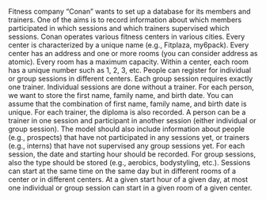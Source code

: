 Fitness company “Conan” wants to set up a database for its members and trainers. One of the aims is to record information about which members participated in which sessions and which trainers supervised which sessions.
Conan operates various fitness centers in various cities. Every center is characterized by a unique name (e.g., Fitplaza, my6pack). Every center has an address and one or more rooms (you can consider address as atomic). Every room has a maximum capacity. Within a center, each room has a unique number such as 1, 2, 3, etc.
People can register for individual or group sessions in different centers. Each group session requires exactly one trainer. Individual sessions are done without a trainer. For each person, we want to store the first name, family name, and birth date. You can assume that the combination of first name, family name, and birth date is unique. For each trainer, the diploma is also recorded. A person can be a trainer in one session and participant in another session (either individual or group session). The model should also include information about people (e.g., prospects) that have not participated in any sessions yet, or trainers (e.g., interns) that have not supervised any group sessions yet.
For each session, the date and starting hour should be recorded. For group sessions, also the type should be stored (e.g., aerobics, bodystyling, etc.). Sessions can start at the same time on the same day but in different rooms of a center or in different centers. At a given start hour of a given day, at most one individual or group session can start in a given room of a given center.
